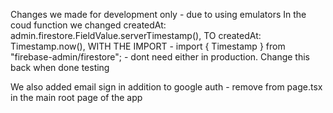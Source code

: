 Changes we made for development only - due to using emulators 
In the coud function we changed 
    createdAt: admin.firestore.FieldValue.serverTimestamp(),
            TO
    createdAt: Timestamp.now(), WITH THE IMPORT - import { Timestamp } from "firebase-admin/firestore"; - dont need either in production.
    Change this back when done testing 

We also added email sign in addition to google auth - remove from page.tsx in the main root page of the app 